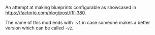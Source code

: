 An attempt at making blueprints configurable as showcased in https://factorio.com/blog/post/fff-380.

The name of this mod ends with `-v1` in case someone makes a better version which can be called `-v2`.
